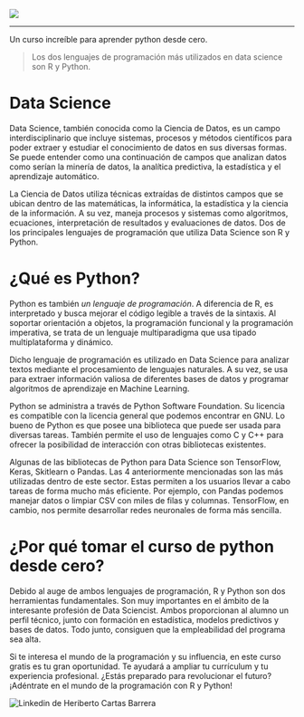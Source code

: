 

![](https://1000marcas.net/wp-content/uploads/2020/11/Python-logo.png)

------------
Un curso increíble para aprender python desde cero.

> Los dos lenguajes de programación más utilizados en data science son R y Python.

# Data Science
Data Science, también conocida como la Ciencia de Datos, es un campo interdisciplinario que incluye sistemas, procesos y métodos científicos para poder extraer y estudiar el conocimiento de datos en sus diversas formas. Se puede entender como una continuación de campos que analizan datos como serían la minería de datos, la analítica predictiva, la estadística y el aprendizaje automático.

La Ciencia de Datos utiliza técnicas extraídas de distintos campos que se ubican dentro de las matemáticas, la informática, la estadística y la ciencia de la información. A su vez, maneja procesos y sistemas como algoritmos, ecuaciones, interpretación de resultados y evaluaciones de datos. Dos de los principales lenguajes de programación que utiliza Data Science son R y Python.

# ¿Qué es Python?
Python es también *un lenguaje de programación*. A diferencia de R, es interpretado y busca mejorar el código legible a través de la sintaxis. Al soportar orientación a objetos, la programación funcional y la programación imperativa, se trata de un lenguaje multiparadigma que usa tipado multiplataforma y dinámico.

Dicho lenguaje de programación es utilizado en Data Science para analizar textos mediante el procesamiento de lenguajes naturales. A su vez, se usa para extraer información valiosa de diferentes bases de datos y programar algoritmos de aprendizaje en Machine Learning.

Python se administra a través de Python Software Foundation. Su licencia es compatible con la licencia general que podemos encontrar en GNU. Lo bueno de Python es que posee una biblioteca que puede ser usada para diversas tareas. También permite el uso de lenguajes como C y C++ para ofrecer la posibilidad de interacción con otras bibliotecas existentes.

Algunas de las bibliotecas de Python para Data Science son TensorFlow, Keras, Skitlearn o Pandas. Las 4 anteriormente mencionadas son las más utilizadas dentro de este sector. Estas permiten a los usuarios llevar a cabo tareas de forma mucho más eficiente. Por ejemplo, con Pandas podemos manejar datos o limpiar CSV con miles de filas y columnas. TensorFlow, en cambio, nos permite desarrollar redes neuronales de forma más sencilla.

# ¿Por qué tomar el curso de python desde cero?
Debido al auge de ambos lenguajes de programación, R y Python son dos herramientas fundamentales. Son muy importantes en el ámbito de la interesante profesión de Data Sciencist. Ambos proporcionan al alumno un perfil técnico, junto con formación en estadística, modelos predictivos y bases de datos. Todo junto, consiguen que la empleabilidad del programa sea alta.

Si te interesa el mundo de la programación y su influencia, en este curso gratis es tu gran oportunidad. Te ayudará a ampliar tu currículum y tu experiencia profesional. ¿Estás preparado para revolucionar el futuro? ¡Adéntrate en el mundo de la programación con R y Python!

<div class="LI-profile-badge"  data-version="v1" data-size="medium" data-locale="es_ES" data-type="horizontal" data-theme="light" data-vanity="heriberto-cartas-barrera-010930204"><a class="LI-simple-link" href='https://mx.linkedin.com/in/heriberto-cartas-barrera-010930204?trk=profile-badge' style="text-decoration:none"><img src='https://camo.githubusercontent.com/191c8eba9d324d4c14409bd39b2c495da60ea09357e1e68f311eee9713bd9c6b/68747470733a2f2f7374617469632d657870312e6c6963646e2e636f6d2f736364732f636f6d6d6f6e2f752f696d616765732f6c6f676f732f6c696e6b6564696e2f6c6f676f5f6c696e6b6564696e5f39337832315f76322e706e67'/ 
alt='Linkedin de Heriberto Cartas Barrera'
title="Linkedin de Heriberto Cartas Barrera">
</div>